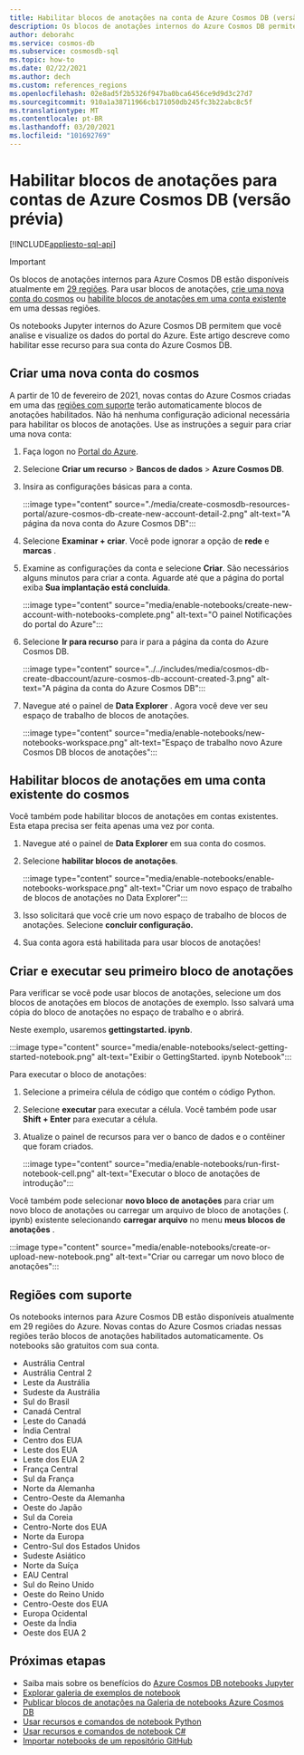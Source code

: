 ```yaml
---
title: Habilitar blocos de anotações na conta de Azure Cosmos DB (versão prévia)
description: Os blocos de anotações internos do Azure Cosmos DB permitem que você analise e visualize seus dados de dentro do Portal. Este artigo descreve como habilitar esse recurso para contas do cosmos.
author: deborahc
ms.service: cosmos-db
ms.subservice: cosmosdb-sql
ms.topic: how-to
ms.date: 02/22/2021
ms.author: dech
ms.custom: references_regions
ms.openlocfilehash: 02e8ad5f2b5326f947ba0bca6456ce9d9d3c27d7
ms.sourcegitcommit: 910a1a38711966cb171050db245fc3b22abc8c5f
ms.translationtype: MT
ms.contentlocale: pt-BR
ms.lasthandoff: 03/20/2021
ms.locfileid: "101692769"
---
```

# <a name="enable-notebooks-for-azure-cosmos-db-accounts-preview"></a>Habilitar blocos de anotações para contas de Azure Cosmos DB (versão prévia)
[!INCLUDE[appliesto-sql-api](includes/appliesto-sql-api.md)]

> [!IMPORTANT]
> Os blocos de anotações internos para Azure Cosmos DB estão disponíveis atualmente em [29 regiões](#supported-regions). Para usar blocos de anotações, [crie uma nova conta do cosmos](#create-a-new-cosmos-account) ou [habilite blocos de anotações em uma conta existente](#enable-notebooks-in-an-existing-cosmos-account) em uma dessas regiões. 

Os notebooks Jupyter internos do Azure Cosmos DB permitem que você analise e visualize os dados do portal do Azure. Este artigo descreve como habilitar esse recurso para sua conta do Azure Cosmos DB.

## <a name="create-a-new-cosmos-account"></a>Criar uma nova conta do cosmos
A partir de 10 de fevereiro de 2021, novas contas do Azure Cosmos criadas em uma das [regiões com suporte](#supported-regions) terão automaticamente blocos de anotações habilitados. Não há nenhuma configuração adicional necessária para habilitar os blocos de anotações. Use as instruções a seguir para criar uma nova conta:
1. Faça logon no [Portal do Azure](https://portal.azure.com/).
1. Selecione **Criar um recurso** > **Bancos de dados** > **Azure Cosmos DB**.
1. Insira as configurações básicas para a conta.

   :::image type="content" source="./media/create-cosmosdb-resources-portal/azure-cosmos-db-create-new-account-detail-2.png" alt-text="A página da nova conta do Azure Cosmos DB":::

1. Selecione **Examinar + criar**. Você pode ignorar a opção de **rede** e **marcas** . 
1. Examine as configurações da conta e selecione **Criar**. São necessários alguns minutos para criar a conta. Aguarde até que a página do portal exiba **Sua implantação está concluída**.

   :::image type="content" source="media/enable-notebooks/create-new-account-with-notebooks-complete.png" alt-text="O painel Notificações do portal do Azure":::

1. Selecione **Ir para recurso** para ir para a página da conta do Azure Cosmos DB.

   :::image type="content" source="../../includes/media/cosmos-db-create-dbaccount/azure-cosmos-db-account-created-3.png" alt-text="A página da conta do Azure Cosmos DB":::

1. Navegue até o painel de **Data Explorer** . Agora você deve ver seu espaço de trabalho de blocos de anotações.

    :::image type="content" source="media/enable-notebooks/new-notebooks-workspace.png" alt-text="Espaço de trabalho novo Azure Cosmos DB blocos de anotações":::

## <a name="enable-notebooks-in-an-existing-cosmos-account"></a>Habilitar blocos de anotações em uma conta existente do cosmos

Você também pode habilitar blocos de anotações em contas existentes. Esta etapa precisa ser feita apenas uma vez por conta.

1. Navegue até o painel de **Data Explorer** em sua conta do cosmos.
1. Selecione **habilitar blocos de anotações**.

    :::image type="content" source="media/enable-notebooks/enable-notebooks-workspace.png" alt-text="Criar um novo espaço de trabalho de blocos de anotações no Data Explorer":::

1. Isso solicitará que você crie um novo espaço de trabalho de blocos de anotações. Selecione **concluir configuração.**
1. Sua conta agora está habilitada para usar blocos de anotações!

## <a name="create-and-run-your-first-notebook"></a>Criar e executar seu primeiro bloco de anotações

Para verificar se você pode usar blocos de anotações, selecione um dos blocos de anotações em blocos de anotações de exemplo. Isso salvará uma cópia do bloco de anotações no espaço de trabalho e o abrirá.

Neste exemplo, usaremos **gettingstarted. ipynb**.

:::image type="content" source="media/enable-notebooks/select-getting-started-notebook.png" alt-text="Exibir o GettingStarted. ipynb Notebook":::

Para executar o bloco de anotações:
1. Selecione a primeira célula de código que contém o código Python.
1. Selecione **executar** para executar a célula. Você também pode usar **Shift + Enter** para executar a célula.
1. Atualize o painel de recursos para ver o banco de dados e o contêiner que foram criados.

    :::image type="content" source="media/enable-notebooks/run-first-notebook-cell.png" alt-text="Executar o bloco de anotações de introdução":::

Você também pode selecionar **novo bloco de anotações** para criar um novo bloco de anotações ou carregar um arquivo de bloco de anotações (. ipynb) existente selecionando **carregar arquivo** no menu **meus blocos de anotações** . 

:::image type="content" source="media/enable-notebooks/create-or-upload-new-notebook.png" alt-text="Criar ou carregar um novo bloco de anotações":::

## <a name="supported-regions"></a>Regiões com suporte
Os notebooks internos para Azure Cosmos DB estão disponíveis atualmente em 29 regiões do Azure. Novas contas do Azure Cosmos criadas nessas regiões terão blocos de anotações habilitados automaticamente. Os notebooks são gratuitos com sua conta. 

- Austrália Central
- Austrália Central 2
- Leste da Austrália
- Sudeste da Austrália
- Sul do Brasil
- Canadá Central
- Leste do Canadá
- Índia Central
- Centro dos EUA
- Leste dos EUA
- Leste dos EUA 2
- França Central
- Sul da França
- Norte da Alemanha
- Centro-Oeste da Alemanha
- Oeste do Japão
- Sul da Coreia
- Centro-Norte dos EUA
- Norte da Europa
- Centro-Sul dos Estados Unidos
- Sudeste Asiático
- Norte da Suíça
- EAU Central
- Sul do Reino Unido
- Oeste do Reino Unido
- Centro-Oeste dos EUA
- Europa Ocidental
- Oeste da Índia
- Oeste dos EUA 2

## <a name="next-steps"></a>Próximas etapas

* Saiba mais sobre os benefícios do [Azure Cosmos DB notebooks Jupyter](cosmosdb-jupyter-notebooks.md)
* [Explorar galeria de exemplos de notebook](https://cosmos.azure.com/gallery.html)
* [Publicar blocos de anotações na Galeria de notebooks Azure Cosmos DB](publish-notebook-gallery.md)
* [Usar recursos e comandos de notebook Python](use-python-notebook-features-and-commands.md)
* [Usar recursos e comandos de notebook C#](use-csharp-notebook-features-and-commands.md)
* [Importar notebooks de um repositório GitHub](import-github-notebooks.md)
